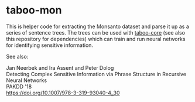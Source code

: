 # taboo-mon

This is helper code for extracting the Monsanto dataset and parse it up as a series of sentence trees. The trees can be used with [taboo-core](https://github.com/neerbek/taboo-core) (see also this repository for dependencies) which can train and run neural networks for identifying sensitive information. 

See also: 

Jan Neerbek and Ira Assent and Peter Dolog  
Detecting Complex Sensitive Information via Phrase Structure in Recursive Neural Networks  
PAKDD '18  
https://doi.org/10.1007/978-3-319-93040-4_30  
